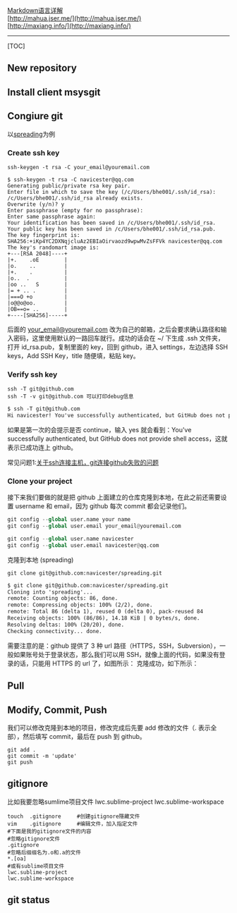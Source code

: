 [Markdown语言详解](http://www.kuqin.com/shuoit/20141125/343459.html)  
[http://mahua.jser.me/](http://mahua.jser.me/)  
[http://maxiang.info/](http://maxiang.info/)  

-------------------

[TOC]  


## New repository

## Install client msysgit

## Congiure git
以[spreading](https://github.com/navicester/spreading)为例

### Create ssh key
```
ssh-keygen -t rsa -C your_email@youremail.com
```
```
$ ssh-keygen -t rsa -C navicester@qq.com
Generating public/private rsa key pair.
Enter file in which to save the key (/c/Users/bhe001/.ssh/id_rsa):
/c/Users/bhe001/.ssh/id_rsa already exists.
Overwrite (y/n)? y
Enter passphrase (empty for no passphrase):
Enter same passphrase again:
Your identification has been saved in /c/Users/bhe001/.ssh/id_rsa.
Your public key has been saved in /c/Users/bhe001/.ssh/id_rsa.pub.
The key fingerprint is:
SHA256:+iKp4YC2DXNqjcluAz2EBIaOirvaozd9wpwMvZsFFVk navicester@qq.com
The key's randomart image is:
+---[RSA 2048]----+
|+.    .oE        |
|o.    ..         |
|+.    .          |
|o..  .           |
|oo ..   S        |
|= + .. .         |
|===O +o          |
|o@@o@oo.         |
|OB==o= ..        |
+----[SHA256]-----+
```
后面的 your_email@youremail.com 改为自己的邮箱，之后会要求确认路径和输入密码，这里使用默认的一路回车就行。成功的话会在 ~/ 下生成 .ssh 文件夹，打开 id_rsa.pub，复制里面的 key，回到 github，进入 settings，左边选择 SSH keys，Add SSH Key，title 随便填，粘贴 key。

### Verify ssh key
```
ssh -T git@github.com
ssh -T -v git@github.com 可以打印debug信息
```
``` markdown
$ ssh -T git@github.com
Hi navicester! You've successfully authenticated, but GitHub does not provide shell access.
```
如果是第一次的会提示是否 continue，输入 yes 就会看到：You've successfully authenticated, but GitHub does not provide shell access，这就表示已成功连上 github。

常见问题1:[关于ssh连接主机，git连接github失败的问题](http://blog.csdn.net/sunnypotter/article/details/18948053)

### Clone your project
接下来我们要做的就是把 github 上面建立的仓库克隆到本地，在此之前还需要设置 username 和 email，因为 github 每次 commit 都会记录他们。

``` python
git config --global user.name your name
git config --global user.email your_email@youremail.com

git config --global user.name navicester
git config --global user.email navicester@qq.com
```
克隆到本地 (spreading)
```
git clone git@github.com:navicester/spreading.git
```

```markdown
$ git clone git@github.com:navicester/spreading.git
Cloning into 'spreading'...
remote: Counting objects: 86, done.
remote: Compressing objects: 100% (2/2), done.
remote: Total 86 (delta 1), reused 0 (delta 0), pack-reused 84
Receiving objects: 100% (86/86), 14.18 KiB | 0 bytes/s, done.
Resolving deltas: 100% (20/20), done.
Checking connectivity... done.
```
需要注意的是：github 提供了 3 种 url 路径（HTTPS，SSH，Subversion），一般如果账号处于登录状态，那么我们可以用 SSH，就像上面的代码，如果没有登录的话，只能用 HTTPS 的 url 了，如图所示：
克隆成功，如下所示：

## Pull

## Modify, Commit, Push
我们可以修改克隆到本地的项目，修改完成后先要 add 修改的文件（. 表示全部），然后填写 commit，最后在 push 到 github。
```
git add .
git commit -m 'update'
git push
```
## gitignore
比如我要忽略sumlime项目文件
lwc.sublime-project
lwc.sublime-workspace
```
touch  .gitignore     #创建gitignore隱藏文件  
vim    .gitignore     #编辑文件，加入指定文件 
#下面是我的gitignore文件的内容  
#忽略gitignore文件  
.gitignore  
#忽略后缀缀名为.o和.a的文件  
*.[oa]  
#或有sublime项目文件  
lwc.sublime-project
lwc.sublime-workspace
```

## git status

